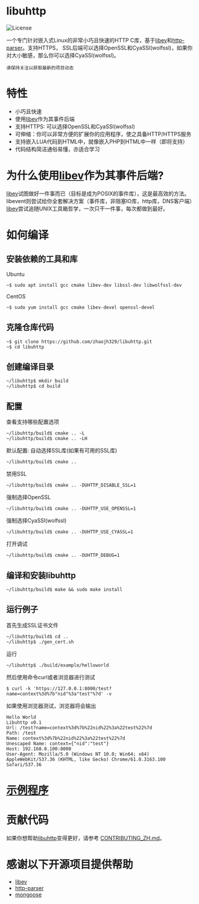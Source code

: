 # libuhttp

![](https://img.shields.io/badge/license-GPLV3-brightgreen.svg?style=plastic "License")

[libev]: http://software.schmorp.de/pkg/libev.html
[http-parser]: https://github.com/nodejs/http-parser

一个专门针对嵌入式Linux的非常小巧且快速的HTTP C库，基于[libev]和[http-parser]。支持HTTPS，
SSL后端可以选择OpenSSL和CyaSSl(wolfssl)，如果你对大小敏感，那么你可以选择CyaSSl(wolfssl)。

`请保持关注以获取最新的项目动态`

# 特性
* 小巧且快速
* 使用[libev]作为其事件后端
* 支持HTTPS: 可以选择OpenSSL和CyaSSl(wolfssl)
* 可伸缩：你可以非常方便的扩展你的应用程序，使之具备HTTP/HTTPS服务
* 支持嵌入LUA代码到HTML中，就像嵌入PHP到HTML中一样（即将支持）
* 代码结构简洁通俗易懂，亦适合学习

# 为什么使用[libev]作为其事件后端?
[libev]试图做好一件事而已（目标是成为POSIX的事件库），这是最高效的方法。
libevent则尝试给你全套解决方案（事件库，非阻塞IO库，http库，DNS客户端）
[libev]尝试追随UNIX工具箱哲学，一次只干一件事，每次都做到最好。

# 如何编译
## 安装依赖的工具和库
Ubuntu

	~$ sudo apt install gcc cmake libev-dev libssl-dev libwolfssl-dev

CentOS

	~$ sudo yum install gcc cmake libev-devel openssl-devel

## 克隆仓库代码

	~$ git clone https://github.com/zhaojh329/libuhttp.git
	~$ cd libuhttp

## 创建编译目录

	~/libuhttp$ mkdir build
	~/libuhttp$ cd build

## 配置
查看支持哪些配置选项

	~/libuhttp/build$ cmake .. -L
	~/libuhttp/build$ cmake .. -LH

默认配置: 自动选择SSL库(如果有可用的SSL库)

	~/libuhttp/build$ cmake ..

禁用SSL

	~/libuhttp/build$ cmake .. -DUHTTP_DISABLE_SSL=1

强制选择OpenSSL

	~/libuhttp/build$ cmake .. -DUHTTP_USE_OPENSSL=1

强制选择CyaSSl(wolfssl)

	~/libuhttp/build$ cmake .. -DUHTTP_USE_CYASSL=1

打开调试

	~/libuhttp/build$ cmake .. -DUHTTP_DEBUG=1
	
## 编译和安装libuhttp

    ~/libuhttp/build$ make && sudo make install
	
## 运行例子
首先生成SSL证书文件

	~/libuhttp/build$ cd ..
	~/libuhttp$ ./gen_cert.sh
	
运行

	~/libuhttp$ ./build/example/helloworld
	
然后使用命令curl或者浏览器进行测试

	$ curl -k 'https://127.0.0.1:8000/test?name=context%3d%7b"nid"%3a"test"%7d' -v

如果使用浏览器测试，浏览器将会输出

	Hello World
	Libuhttp v0.1
	Url: /test?name=context%3d%7b%22nid%22%3a%22test%22%7d
	Path: /test
	Name: context%3d%7b%22nid%22%3a%22test%22%7d
	Unescaped Name: context={"nid":"test"}
	Host: 192.168.0.100:8000
	User-Agent: Mozilla/5.0 (Windows NT 10.0; Win64; x64) AppleWebKit/537.36 (KHTML, like Gecko) Chrome/61.0.3163.100 Safari/537.36
	
# [示例程序](https://github.com/zhaojh329/libuhttp/blob/master/example/helloworld.c)

# 贡献代码
如果你想帮助[libuhttp](https://github.com/zhaojh329/libuhttp)变得更好，请参考
[CONTRIBUTING_ZH.md](https://github.com/zhaojh329/libuhttp/blob/master/CONTRIBUTING_ZH.md)。

# 感谢以下开源项目提供帮助
* [libev]
* [http-parser]
* [mongoose](https://github.com/cesanta/mongoose)
